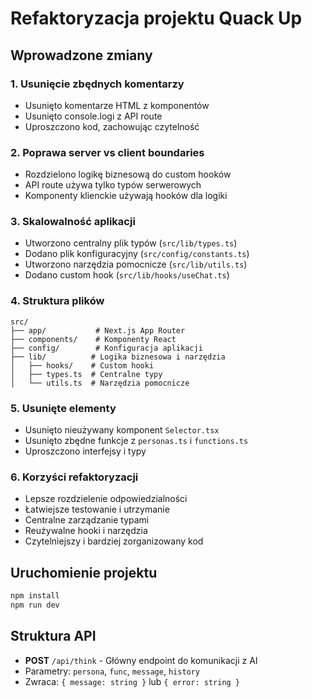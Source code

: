# Refaktoryzacja projektu Quack Up

## Wprowadzone zmiany

### 1. Usunięcie zbędnych komentarzy
- Usunięto komentarze HTML z komponentów
- Usunięto console.logi z API route
- Uproszczono kod, zachowując czytelność

### 2. Poprawa server vs client boundaries
- Rozdzielono logikę biznesową do custom hooków
- API route używa tylko typów serwerowych
- Komponenty klienckie używają hooków dla logiki

### 3. Skalowalność aplikacji
- Utworzono centralny plik typów (`src/lib/types.ts`)
- Dodano plik konfiguracyjny (`src/config/constants.ts`)
- Utworzono narzędzia pomocnicze (`src/lib/utils.ts`)
- Dodano custom hook (`src/lib/hooks/useChat.ts`)

### 4. Struktura plików
```
src/
├── app/           # Next.js App Router
├── components/    # Komponenty React
├── config/        # Konfiguracja aplikacji
├── lib/          # Logika biznesowa i narzędzia
│   ├── hooks/    # Custom hooki
│   ├── types.ts  # Centralne typy
│   └── utils.ts  # Narzędzia pomocnicze
```

### 5. Usunięte elementy
- Usunięto nieużywany komponent `Selector.tsx`
- Usunięto zbędne funkcje z `personas.ts` i `functions.ts`
- Uproszczono interfejsy i typy

### 6. Korzyści refaktoryzacji
- Lepsze rozdzielenie odpowiedzialności
- Łatwiejsze testowanie i utrzymanie
- Centralne zarządzanie typami
- Reużywalne hooki i narzędzia
- Czytelniejszy i bardziej zorganizowany kod

## Uruchomienie projektu

```bash
npm install
npm run dev
```

## Struktura API

- **POST** `/api/think` - Główny endpoint do komunikacji z AI
- Parametry: `persona`, `func`, `message`, `history`
- Zwraca: `{ message: string }` lub `{ error: string }`
